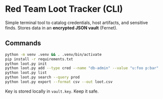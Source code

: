 # Red Team Loot Tracker (CLI)

Simple terminal tool to catalog credentials, host artifacts, and sensitive finds.
Stores data in an **encrypted JSON vault** (Fernet).

## Commands
```bash
python -m venv .venv && . .venv/bin/activate
pip install -r requirements.txt
python loot.py init
python loot.py add --type cred --name "db-admin" --value "u:foo p:bar" --tags prod,db
python loot.py list
python loot.py search --query prod
python loot.py export --format csv --out loot.csv
```
Key is stored locally in `vault.key`. Keep it safe.
